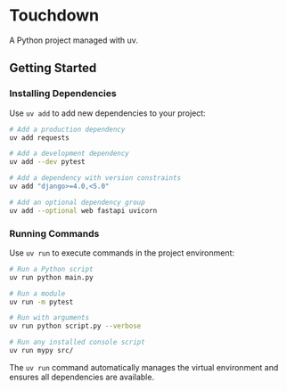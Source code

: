 # Touchdown

A Python project managed with uv.

## Getting Started

### Installing Dependencies

Use `uv add` to add new dependencies to your project:

```bash
# Add a production dependency
uv add requests

# Add a development dependency
uv add --dev pytest

# Add a dependency with version constraints
uv add "django>=4.0,<5.0"

# Add an optional dependency group
uv add --optional web fastapi uvicorn
```

### Running Commands

Use `uv run` to execute commands in the project environment:

```bash
# Run a Python script
uv run python main.py

# Run a module
uv run -m pytest

# Run with arguments
uv run python script.py --verbose

# Run any installed console script
uv run mypy src/
```

The `uv run` command automatically manages the virtual environment and ensures all dependencies are available.